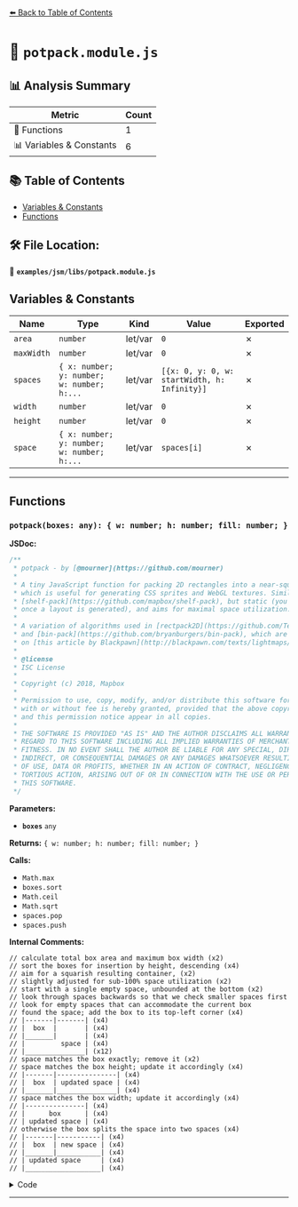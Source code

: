 [⬅️ Back to Table of Contents](../../../index.md)

# 📄 `potpack.module.js`

## 📊 Analysis Summary

| Metric | Count |
|--------|-------|
| 🔧 Functions | 1 |
| 📊 Variables & Constants | 6 |

## 📚 Table of Contents

- [Variables & Constants](#variables-constants)
- [Functions](#functions)

## 🛠️ File Location:
📂 **`examples/jsm/libs/potpack.module.js`**

## Variables & Constants

| Name | Type | Kind | Value | Exported |
|------|------|------|-------|----------|
| `area` | `number` | let/var | `0` | ✗ |
| `maxWidth` | `number` | let/var | `0` | ✗ |
| `spaces` | `{ x: number; y: number; w: number; h:...` | let/var | `[{x: 0, y: 0, w: startWidth, h: Infinity}]` | ✗ |
| `width` | `number` | let/var | `0` | ✗ |
| `height` | `number` | let/var | `0` | ✗ |
| `space` | `{ x: number; y: number; w: number; h:...` | let/var | `spaces[i]` | ✗ |


---

## Functions

### `potpack(boxes: any): { w: number; h: number; fill: number; }`

**JSDoc:**
```typescript
/**
 * potpack - by [@mourner](https://github.com/mourner)
 * 
 * A tiny JavaScript function for packing 2D rectangles into a near-square container, 
 * which is useful for generating CSS sprites and WebGL textures. Similar to 
 * [shelf-pack](https://github.com/mapbox/shelf-pack), but static (you can't add items 
 * once a layout is generated), and aims for maximal space utilization.
 *
 * A variation of algorithms used in [rectpack2D](https://github.com/TeamHypersomnia/rectpack2D)
 * and [bin-pack](https://github.com/bryanburgers/bin-pack), which are in turn based 
 * on [this article by Blackpawn](http://blackpawn.com/texts/lightmaps/default.html).
 * 
 * @license
 * ISC License
 * 
 * Copyright (c) 2018, Mapbox
 * 
 * Permission to use, copy, modify, and/or distribute this software for any purpose
 * with or without fee is hereby granted, provided that the above copyright notice
 * and this permission notice appear in all copies.
 * 
 * THE SOFTWARE IS PROVIDED "AS IS" AND THE AUTHOR DISCLAIMS ALL WARRANTIES WITH
 * REGARD TO THIS SOFTWARE INCLUDING ALL IMPLIED WARRANTIES OF MERCHANTABILITY AND
 * FITNESS. IN NO EVENT SHALL THE AUTHOR BE LIABLE FOR ANY SPECIAL, DIRECT,
 * INDIRECT, OR CONSEQUENTIAL DAMAGES OR ANY DAMAGES WHATSOEVER RESULTING FROM LOSS
 * OF USE, DATA OR PROFITS, WHETHER IN AN ACTION OF CONTRACT, NEGLIGENCE OR OTHER
 * TORTIOUS ACTION, ARISING OUT OF OR IN CONNECTION WITH THE USE OR PERFORMANCE OF
 * THIS SOFTWARE.
 */
```

**Parameters:**

- **`boxes`** `any`

**Returns:** `{ w: number; h: number; fill: number; }`

**Calls:**

- `Math.max`
- `boxes.sort`
- `Math.ceil`
- `Math.sqrt`
- `spaces.pop`
- `spaces.push`

**Internal Comments:**
```
// calculate total box area and maximum box width (x2)
// sort the boxes for insertion by height, descending (x4)
// aim for a squarish resulting container, (x2)
// slightly adjusted for sub-100% space utilization (x2)
// start with a single empty space, unbounded at the bottom (x2)
// look through spaces backwards so that we check smaller spaces first
// look for empty spaces that can accommodate the current box
// found the space; add the box to its top-left corner (x4)
// |-------|-------| (x4)
// |  box  |       | (x4)
// |_______|       | (x4)
// |         space | (x4)
// |_______________| (x12)
// space matches the box exactly; remove it (x2)
// space matches the box height; update it accordingly (x4)
// |-------|---------------| (x4)
// |  box  | updated space | (x4)
// |_______|_______________| (x4)
// space matches the box width; update it accordingly (x4)
// |---------------| (x4)
// |      box      | (x4)
// | updated space | (x4)
// otherwise the box splits the space into two spaces (x4)
// |-------|-----------| (x4)
// |  box  | new space | (x4)
// |_______|___________| (x4)
// | updated space     | (x4)
// |___________________| (x4)
```

<details><summary>Code</summary>

```typescript
function potpack(boxes) {

	// calculate total box area and maximum box width
	let area = 0;
	let maxWidth = 0;
	
	for (const box of boxes) {
		area += box.w * box.h;
		maxWidth = Math.max(maxWidth, box.w);
	}
	
	// sort the boxes for insertion by height, descending
	boxes.sort((a, b) => b.h - a.h);
	
	// aim for a squarish resulting container,
	// slightly adjusted for sub-100% space utilization
	const startWidth = Math.max(Math.ceil(Math.sqrt(area / 0.95)), maxWidth);
	
	// start with a single empty space, unbounded at the bottom
	const spaces = [{x: 0, y: 0, w: startWidth, h: Infinity}];
	
	let width = 0;
	let height = 0;
	
	for (const box of boxes) {
		// look through spaces backwards so that we check smaller spaces first
		for (let i = spaces.length - 1; i >= 0; i--) {
			const space = spaces[i];
			
			// look for empty spaces that can accommodate the current box
			if (box.w > space.w || box.h > space.h) continue;
			
			// found the space; add the box to its top-left corner
			// |-------|-------|
			// |  box  |       |
			// |_______|       |
			// |         space |
			// |_______________|
			box.x = space.x;
			box.y = space.y;
			
			height = Math.max(height, box.y + box.h);
			width = Math.max(width, box.x + box.w);
			
			if (box.w === space.w && box.h === space.h) {
				// space matches the box exactly; remove it
				const last = spaces.pop();
				if (i < spaces.length) spaces[i] = last;
			
			} else if (box.h === space.h) {
				// space matches the box height; update it accordingly
				// |-------|---------------|
				// |  box  | updated space |
				// |_______|_______________|
				space.x += box.w;
				space.w -= box.w;
			
			} else if (box.w === space.w) {
				// space matches the box width; update it accordingly
				// |---------------|
				// |      box      |
				// |_______________|
				// | updated space |
				// |_______________|
				space.y += box.h;
				space.h -= box.h;
			
			} else {
				// otherwise the box splits the space into two spaces
				// |-------|-----------|
				// |  box  | new space |
				// |_______|___________|
				// | updated space     |
				// |___________________|
				spaces.push({
					x: space.x + box.w,
					y: space.y,
					w: space.w - box.w,
					h: box.h
				});
				space.y += box.h;
				space.h -= box.h;
			}
			break;
		}
	}
	
	return {
		w: width, // container width
		h: height, // container height
		fill: (area / (width * height)) || 0 // space utilization
	};
}
```
</details>


---
